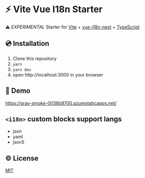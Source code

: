 # :zap: Vite Vue I18n Starter

:warning: *EXPERIMENTAL* Starter for [Vite](https://github.com/vuejs/vite) + [vue-i18n-next](https://github.com/intlify/vue-i18n-next) + [TypeScript](https://www.typescriptlang.org/)

## :cd: Installation

1. Clone this repository
2. `yarn`
3. `yarn dev`
4.  open http://localhost:3000 in your browser

## :lollipop: Demo
https://gray-smoke-0038b9700.azurestaticapps.net/

## `<i18n>` custom blocks support langs
- json
- yaml
- json5

## :copyright: License

[MIT](http://opensource.org/licenses/MIT)
